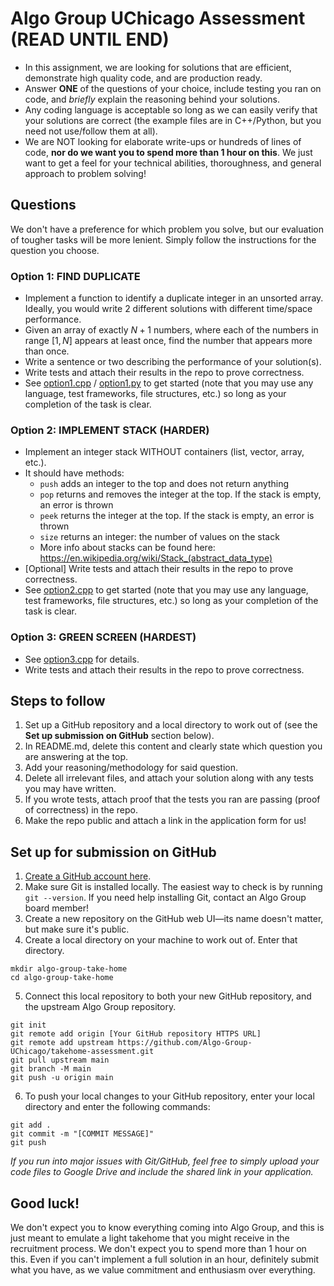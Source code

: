 # Algo Group UChicago Assessment (READ UNTIL END)
- In this assignment, we are looking for solutions that are efficient, demonstrate high quality code, and are production ready. 
- Answer **ONE** of the questions of your choice, include testing you ran on code, and _briefly_ explain the reasoning behind your solutions. 
- Any coding language is acceptable so long as we can easily verify that your solutions are correct (the example files are in C++/Python, but you need not use/follow them at all).
- We are NOT looking for elaborate write-ups or hundreds of lines of code, **nor do we want you to spend more than 1 hour on this**. We just want to get a feel for your technical abilities, thoroughness, and general approach to problem solving!

## Questions
We don't have a preference for which problem you solve, but our evaluation of tougher tasks will be more lenient. Simply follow the instructions for the question you choose.

### Option 1: FIND DUPLICATE
- Implement a function to identify a duplicate integer in an unsorted array. Ideally, you would write 2 different solutions with different time/space performance.
- Given an array of exactly $N+1$ numbers, where each of the numbers in range $[1,N]$ appears at least once, find the number that appears more than once.
- Write a sentence or two describing the performance of your solution(s).
- Write tests and attach their results in the repo to prove correctness.
- See [option1.cpp](./find-duplicate/option1.cpp) / [option1.py](./find-duplicate/option1.py) to get started (note that you may use any language, test frameworks, file structures, etc.) so long as your completion of the task is clear.

### Option 2: IMPLEMENT STACK (HARDER)
- Implement an integer stack WITHOUT containers (list, vector, array, etc.).
- It should have methods:
  - `push` adds an integer to the top and does not return anything
  - `pop`  returns and removes the integer at the top. If the stack is empty, an error is thrown
  - `peek` returns the integer at the top. If the stack is empty, an error is thrown
  - `size` returns an integer: the number of values on the stack
  - More info about stacks can be found here: https://en.wikipedia.org/wiki/Stack_(abstract_data_type)
- [Optional] Write tests and attach their results in the repo to prove correctness.
- See [option2.cpp](./implement-stack/option2.cpp) to get started (note that you may use any language, test frameworks, file structures, etc.) so long as your completion of the task is clear.

### Option 3: GREEN SCREEN (HARDEST)
- See [option3.cpp](./green-screen/option3.cpp) for details.
- Write tests and attach their results in the repo to prove correctness.

## Steps to follow
1. Set up a GitHub repository and a local directory to work out of (see the **Set up submission on GitHub** section below).
2. In README.md, delete this content and clearly state which question you are answering at the top.
3. Add your reasoning/methodology for said question.
4. Delete all irrelevant files, and attach your solution along with any tests you may have written.
5. If you wrote tests, attach proof that the tests you ran are passing (proof of correctness) in the repo.
6. Make the repo public and attach a link in the application form for us!

## Set up for submission on GitHub
1. [Create a GitHub account here](https://github.com/signup).
2. Make sure Git is installed locally. The easiest way to check is by running `git --version`. If you need help installing Git, contact an Algo Group board member!
3. Create a new repository on the GitHub web UI—its name doesn't matter, but make sure it's public.
4. Create a local directory on your machine to work out of. Enter that directory.
```
mkdir algo-group-take-home
cd algo-group-take-home
```
5. Connect this local repository to both your new GitHub repository, and the upstream Algo Group repository.
```
git init
git remote add origin [Your GitHub repository HTTPS URL]
git remote add upstream https://github.com/Algo-Group-UChicago/takehome-assessment.git
git pull upstream main
git branch -M main
git push -u origin main
```
6. To push your local changes to your GitHub repository, enter your local directory and enter the following commands:
```
git add .
git commit -m "[COMMIT MESSAGE]"
git push
```

*If you run into major issues with Git/GitHub, feel free to simply upload your code files to Google Drive and include the shared link in your application.*

## Good luck!
We don't expect you to know everything coming into Algo Group, and this is just meant to emulate a light takehome that you might receive in the recruitment process. We don't expect you to spend more than 1 hour on this. Even if you can't implement a full solution in an hour, definitely submit what you have, as we value commitment and enthusiasm over everything.
